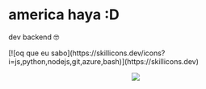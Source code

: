 <h1> america haya :D </h1>
<p> dev backend 🤓 </p>
[![oq que eu sabo](https://skillicons.dev/icons?i=js,python,nodejs,git,azure,bash)](https://skillicons.dev)
<p align="center"><img src="https://github-readme-stats.vercel.app/api?username=marcos10pc&count_private=true&hide_border=true&border_radius=5&show_icons=true&theme=algolia&include_all_commits=false&bg_color=50,477bff,e047ff&text_color=ffffff&title_color=ffffff" /> </p>
